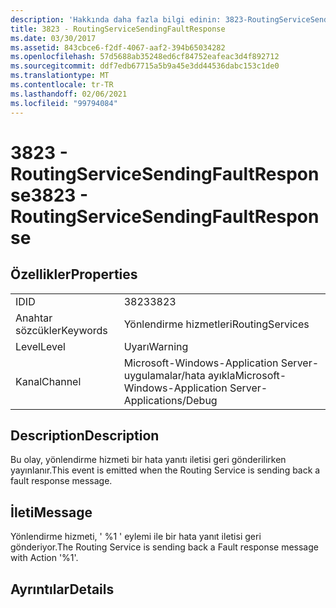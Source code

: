 ```yaml
---
description: 'Hakkında daha fazla bilgi edinin: 3823-RoutingServiceSendingFaultResponse'
title: 3823 - RoutingServiceSendingFaultResponse
ms.date: 03/30/2017
ms.assetid: 843cbce6-f2df-4067-aaf2-394b65034282
ms.openlocfilehash: 57d5688ab35248ed6cf84752eafeac3d4f892712
ms.sourcegitcommit: ddf7edb67715a5b9a45e3dd44536dabc153c1de0
ms.translationtype: MT
ms.contentlocale: tr-TR
ms.lasthandoff: 02/06/2021
ms.locfileid: "99794084"
---
```

# <a name="3823---routingservicesendingfaultresponse"></a><span data-ttu-id="7fa27-103">3823 - RoutingServiceSendingFaultResponse</span><span class="sxs-lookup"><span data-stu-id="7fa27-103">3823 - RoutingServiceSendingFaultResponse</span></span>

## <a name="properties"></a><span data-ttu-id="7fa27-104">Özellikler</span><span class="sxs-lookup"><span data-stu-id="7fa27-104">Properties</span></span>  
  
|||  
|-|-|  
|<span data-ttu-id="7fa27-105">ID</span><span class="sxs-lookup"><span data-stu-id="7fa27-105">ID</span></span>|<span data-ttu-id="7fa27-106">3823</span><span class="sxs-lookup"><span data-stu-id="7fa27-106">3823</span></span>|  
|<span data-ttu-id="7fa27-107">Anahtar sözcükler</span><span class="sxs-lookup"><span data-stu-id="7fa27-107">Keywords</span></span>|<span data-ttu-id="7fa27-108">Yönlendirme hizmetleri</span><span class="sxs-lookup"><span data-stu-id="7fa27-108">RoutingServices</span></span>|  
|<span data-ttu-id="7fa27-109">Level</span><span class="sxs-lookup"><span data-stu-id="7fa27-109">Level</span></span>|<span data-ttu-id="7fa27-110">Uyarı</span><span class="sxs-lookup"><span data-stu-id="7fa27-110">Warning</span></span>|  
|<span data-ttu-id="7fa27-111">Kanal</span><span class="sxs-lookup"><span data-stu-id="7fa27-111">Channel</span></span>|<span data-ttu-id="7fa27-112">Microsoft-Windows-Application Server-uygulamalar/hata ayıkla</span><span class="sxs-lookup"><span data-stu-id="7fa27-112">Microsoft-Windows-Application Server-Applications/Debug</span></span>|  
  
## <a name="description"></a><span data-ttu-id="7fa27-113">Description</span><span class="sxs-lookup"><span data-stu-id="7fa27-113">Description</span></span>  

 <span data-ttu-id="7fa27-114">Bu olay, yönlendirme hizmeti bir hata yanıtı iletisi geri gönderilirken yayınlanır.</span><span class="sxs-lookup"><span data-stu-id="7fa27-114">This event is emitted when the Routing Service is sending back a fault response message.</span></span>  
  
## <a name="message"></a><span data-ttu-id="7fa27-115">İleti</span><span class="sxs-lookup"><span data-stu-id="7fa27-115">Message</span></span>  

 <span data-ttu-id="7fa27-116">Yönlendirme hizmeti, ' %1 ' eylemi ile bir hata yanıt iletisi geri gönderiyor.</span><span class="sxs-lookup"><span data-stu-id="7fa27-116">The Routing Service is sending back a Fault response message with Action '%1'.</span></span>  
  
## <a name="details"></a><span data-ttu-id="7fa27-117">Ayrıntılar</span><span class="sxs-lookup"><span data-stu-id="7fa27-117">Details</span></span>
